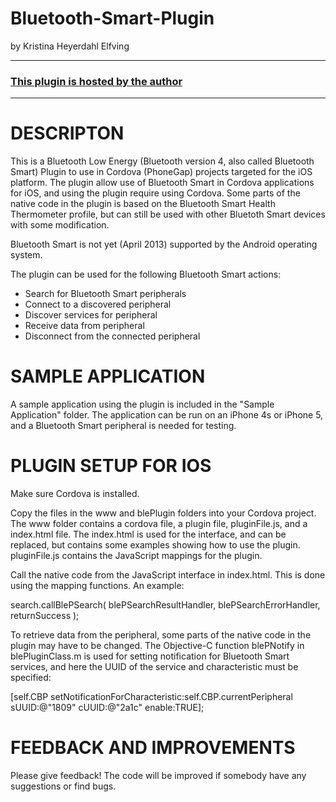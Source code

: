 Bluetooth-Smart-Plugin
======================
by Kristina Heyerdahl Elfving


---
### [This plugin is hosted by the author](https://github.com/KristinaHeyerdahlElfving/Bluetooth-Smart-Plugin)
---



DESCRIPTON
======================

This is a Bluetooth Low Energy (Bluetooth version 4, also called Bluetooth Smart) Plugin to use in Cordova (PhoneGap) projects targeted for the iOS platform. The plugin allow use of Bluetooth Smart in Cordova applications for iOS, and using the plugin require using Cordova. Some parts of the native code in the plugin is based on the Bluetooth Smart Health Thermometer profile, but can still be used with other Bluetoth Smart devices with some modification.

Bluetooth Smart is not yet (April 2013) supported by the Android operating system.

The plugin can be used for the following Bluetooth Smart actions:
- Search for Bluetooth Smart peripherals
- Connect to a discovered peripheral
- Discover services for peripheral
- Receive data from peripheral
- Disconnect from the connected peripheral


SAMPLE APPLICATION
======================

A sample application using the plugin is included in the "Sample Application" folder. The application can be run on an iPhone 4s or iPhone 5, and a Bluetooth Smart peripheral is needed for testing. 


PLUGIN SETUP FOR IOS
======================

Make sure Cordova is installed.

Copy the files in the www and blePlugin folders into your Cordova project. The www folder contains a cordova file, a plugin file, pluginFile.js, and a index.html file. The index.html is used for the interface, and can be replaced, but contains some examples showing how to use the plugin. pluginFile.js contains the JavaScript mappings for the plugin. 

Call the native code from the JavaScript interface in index.html. This is done using the mapping functions. An example:

search.callBlePSearch( blePSearchResultHandler, blePSearchErrorHandler, returnSuccess );

To retrieve data from the peripheral, some parts of the native code in the plugin may have to be changed. The Objective-C function blePNotify in blePluginClass.m is used for setting notification for Bluetooth Smart services, and here the UUID of the service and characteristic must be specified:

[self.CBP setNotificationForCharacteristic:self.CBP.currentPeripheral sUUID:@"1809" cUUID:@"2a1c" enable:TRUE];



FEEDBACK AND IMPROVEMENTS
======================

Please give feedback! The code will be improved if somebody have any suggestions or find bugs.


